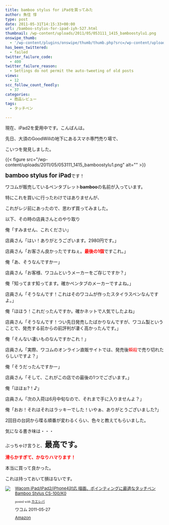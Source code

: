 ```yaml
---
title: bamboo stylus for iPadを買ってみた
author: 魚住 惇
type: post
date: 2011-05-31T14:15:33+00:00
url: /bamboo-stylus-for-ipad-iyh-527.html
thumbnail: /wp-content/uploads/2011/05/053111_1415_bamboostylu1.png
onswipe_thumb:
  - '/wp-content/plugins/onswipe/thumb/thumb.php?src=/wp-content/uploads/2011/05/053111_1415_bamboostylu1.png&amp;w=600&amp;h=800&amp;zc=1&amp;q=75&amp;f=0'
has_been_twittered:
  - failed
twitter_failure_code:
  - 400
twitter_failure_reason:
  - Settings do not permit the auto-tweeting of old posts
views:
  - 12
scc_follow_count_feedly:
  - 37
categories:
  - 商品レビュー
tags:
  - タッチペン

---
```

現在、iPad2を愛用中です。こんばんは。</p> 

先日、大須のGoodWillの地下にあるスマホ専門売り場で、

こいつを発見しました。</p> 

<!--more-->

{{< figure src="/wp-content/uploads/2011/05/053111_1415_bamboostylu1.png" alt="" >}} 

<span style="font-size: 14pt;"><b>bamboo stylus for iPad</b></span>です！</p> 

ワコムが販売しているペンタブレット**bamboo**の名前が入っています。</p> 

特にこれを買いに行ったわけではありませんが、

これがレジ前にあったので、思わず買ってみました。</p> 

以下、その時の店員さんとのやり取り</p> 

俺「すみません、これください」

店員さん「はい！ありがとうございます。2980円です。」</p> 

店員さん「お客さん良かったですねぇ。<span style="color: red;"><b>最後の1個</b></span>ですこれ。」

俺「あ、そうなんですかー」</p> 

店員さん「お客様、ワコムというメーカーをご存じですか？」

俺「知ってます知ってます。確かペンタブのメーカーですよね。」</p> 

店員さん「そうなんです！これはそのワコムが作ったスタイラスペンなんですよ。」

俺「ほほう！これだったんですか。確かネットで人気でしたよね」</p> 

店員さん「そうなんです！つい先日発売したばかりなんですが、ワコム製ということで、発売する前からの前評判が凄く高かったんです。」

俺「そんない凄いものなんですかこれ！」</p> 

店員さん「実際、ワコムのオンライン直販サイトでは、発売後<span style="color: red;">瞬殺</span>で売り切れたらしいですよ？」

俺「そうだったんですかー」</p> 

店員さん「そして、これがこの店での最後の1つでございます。」

俺「ほほぉ?！♪」</p> 

店員さん「次の入荷は6月中旬なので、それまで手に入りませんよ？」

俺「おお！それはそれはラッキーでした！いやぁ、ありがとうございました?」</p> 

2回目の台詞から喋る順番が変わるくらい、色々と教えてもらいました。</p> 

気になる書き味は・・・</p> 

ぶっちゃけ言うと、<span style="font-size: 18pt;"><b>最高です。</b></span>

<span style="color: red;"><b>滑らかすぎて、かなりハマります！</b></span></p> 

本当に買って良かった。

これは持っておいて損はないです。

<div class="kaerebalink-box" style="text-align:left;padding-bottom:20px;font-size:small;/zoom: 1;overflow: hidden;">
  <div class="kaerebalink-image" style="float:left;margin:0 15px 10px 0;">
    <a href="http://www.amazon.co.jp/exec/obidos/ASIN/B004XF0FQW/jn050191-22/ref=nosim/" rel="nofollow" target="_blank"><img decoding="async" src="http://ecx.images-amazon.com/images/I/21vw9HTUskL._SL160_.jpg" style="border: none;" /></a>
  </div>
  <div class="kaerebalink-info" style="line-height:120%;/zoom: 1;overflow: hidden;">
    <div class="kaerebalink-name" style="margin-bottom:10px;line-height:120%">
      <a href="http://www.amazon.co.jp/exec/obidos/ASIN/B004XF0FQW/jn050191-22/ref=nosim/" rel="nofollow" target="_blank">Wacom iPad/IPad2/iPhone4対応 描画、ポインティングに最適なタッチペン Bamboo Stylus CS-100/K0</a></p>
      <div class="kaerebalink-powered-date" style="font-size:8pt;margin-top:5px;font-family:verdana;line-height:120%">
        posted with <a href="http://kaereba.com" target="_blank">カエレバ</a>
      </div>
    </div>
    <div class="kaerebalink-detail" style="margin-bottom:5px;">
      ワコム 2011-05-27
    </div>
    <div class="kaerebalink-link1" style="margin-top:10px;">
      <div class="shoplinkamazon" style="display:inline;margin-right:5px">
        <a href="http://www.amazon.co.jp/gp/search?keywords=iPad%2FIPad2%2FiPhone4%20CS-100%2FK0&#038;__mk_ja_JP=%83J%83%5E%83J%83i&#038;tag=jn050191-22" rel="nofollow" target="_blank" title="アマゾン" >Amazon</a>
      </div>
    </div>
  </div>
  <div class="booklink-footer" style="clear: left">
  </div>
</div>